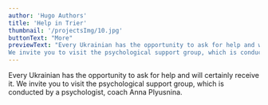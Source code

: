 ```yaml
---
author: 'Hugo Authors'
title: 'Help in Trier'
thumbnail: '/projectsImg/10.jpg'
buttonText: "More"
previewText: "Every Ukrainian has the opportunity to ask for help and will certainly receive it.
We invite you to visit the psychological support group, which is conducted by a psychologist, coach Anna Plyusnina."
---
```


Every Ukrainian has the opportunity to ask for help and will certainly receive it.
We invite you to visit the psychological support group, which is conducted by a psychologist, coach Anna Plyusnina.
